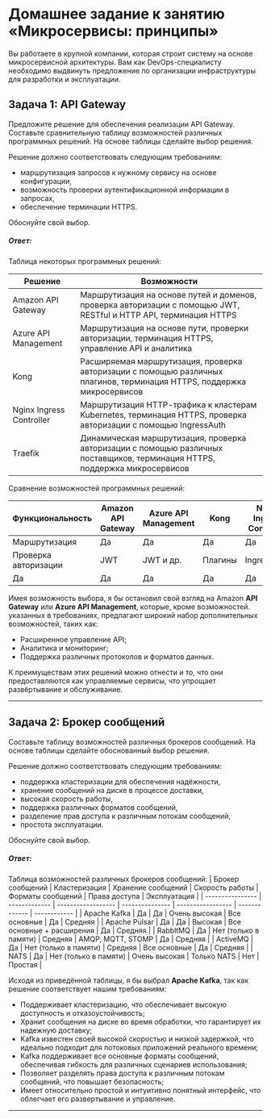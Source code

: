 
# Домашнее задание к занятию «Микросервисы: принципы»

Вы работаете в крупной компании, которая строит систему на основе микросервисной архитектуры.
Вам как DevOps-специалисту необходимо выдвинуть предложение по организации инфраструктуры для разработки и эксплуатации.

## Задача 1: API Gateway 

Предложите решение для обеспечения реализации API Gateway. Составьте сравнительную таблицу возможностей различных программных решений. На основе таблицы сделайте выбор решения.

Решение должно соответствовать следующим требованиям:
- маршрутизация запросов к нужному сервису на основе конфигурации,
- возможность проверки аутентификационной информации в запросах,
- обеспечение терминации HTTPS.

Обоснуйте свой выбор.

##### Ответ:

Таблица некоторых программных решений:

| Решение | Возможности |
| ------- | ----------- |
| Amazon API Gateway | Маршрутизация на основе путей и доменов, проверка авторизации с помощью JWТ, RESTful и НТТР API, терминация НТТРS |
| Azure API Management | Маршрутизация  на основе пути, проверки авторизации, терминация НТТРS, управление API и аналитика |
| Kong | Расширяемая маршрутизация, проверка авторизации с помощью различных плагинов, терминация НТТРS, поддержка микросервисов |
| Nginx Ingress Controller | Маршрутизация НТТР-трафика к кластерам Kubernetes, терминация  НТТРS, проверка авторизации с помощью IngressAuth |
| Тraefik | Динамическая  маршрутизация, проверка авторизации с помощью различных поставщиков, терминация НТТРS, поддержка микросервисов |

Сравнение возможностей программных решений:

| Функциональность | Amazon API Gateway | Azure API Management | Kong | Nginx Ingress Controller | Тraefik |
| ---------------- | ------------------ | -------------------- | ---- | ------------------------ | ------- |
| Маршрутизация | Да | Да | Да | Да | Да |
| Проверка авторизации | JWТ | JWТ и др. | Плагины | IngressAuth | Различные поставщики |
| Да | Да | Да | Да | Да | Да |

Имея возможность выбора, я бы остановил свой взгляд на Amazon **API Gateway** или **Azure API Management**, которые, кроме возможностей. указанных в требованиях, предлагают широкий набор дополнительных возможностей, таких как:
- Расширенное управление API;
- Аналитика и мониторинг;
- Поддержка различных протоколов и форматов данных.

К преимуществам этих решений можно отнести и то, что они предоставляются как управляемые сервисы, что упрощает развёртывание и обслуживание.  


---

## Задача 2: Брокер сообщений

Составьте таблицу возможностей различных брокеров сообщений. На основе таблицы сделайте обоснованный выбор решения.

Решение должно соответствовать следующим требованиям:
- поддержка кластеризации для обеспечения надёжности,
- хранение сообщений на диске в процессе доставки,
- высокая скорость работы,
- поддержка различных форматов сообщений,
- разделение прав доступа к различным потокам сообщений,
- простота эксплуатации.

Обоснуйте свой выбор.

##### Ответ:

Таблица возможностей различных брокеров сообщений:
| Брокер сообщений | Кластеризация | Хранение сообщений | Скорость работы | Форматы сообщений | Права доступа | Эксплуатация | 
| ---------------- | ------------- | ------------------ | --------------- | ----------------- | ------------- | ------------ |
| Apache Kafka | Да | Да | Очень высокая | Все основные | Да | Средняя |
| Apache Pulsar | Да | Да | Высокая | Все основные + расширения | Да | Средняя |
| RabbltMQ | Да | Нет (только в памяти) | Средняя | АМQР, МQТT, STOMP | Да | Средняя |
| ActiveMQ | Да | Нет (только в памяти) | Средняя | Все основные | Да | Средняя |
| NATS | Да | Нет (только в памяти) | Очень высокая | Только NATS | Нет | Простая |

Исходя из приведённой таблицы, я бы выбрал **Apache Kafka**, так как решение соответствует нашим требованиям:
- Поддерживает кластеризацию, что обеспечивает высокую доступность и отказоустойчивость;
- Хранит сообщения на диске во время обработки, что гарантирует их надежную доставку;
- Kafka известен своей высокой скоростью и низкой задержкой, что идеально подходит для потоковых приложений реального времени;
- Kafka поддерживает все основные форматы сообщений, обеспечивая гибкость для различных сценариев использования;
- Позволяет разделять права доступа к различным потокам сообщений, что повышает безопасность;
- Имеет относительно простой и интуитивно понятный интерфейс, что облегчает его развертывание и управление.

---
